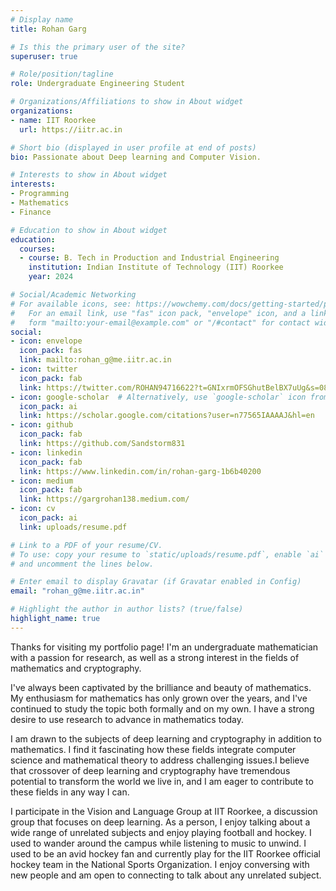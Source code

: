 ```yaml
---
# Display name
title: Rohan Garg

# Is this the primary user of the site?
superuser: true

# Role/position/tagline
role: Undergraduate Engineering Student

# Organizations/Affiliations to show in About widget
organizations:
- name: IIT Roorkee
  url: https://iitr.ac.in

# Short bio (displayed in user profile at end of posts)
bio: Passionate about Deep learning and Computer Vision.

# Interests to show in About widget
interests:
- Programming
- Mathematics
- Finance

# Education to show in About widget
education:
  courses:
  - course: B. Tech in Production and Industrial Engineering
    institution: Indian Institute of Technology (IIT) Roorkee
    year: 2024

# Social/Academic Networking
# For available icons, see: https://wowchemy.com/docs/getting-started/page-builder/#icons
#   For an email link, use "fas" icon pack, "envelope" icon, and a link in the
#   form "mailto:your-email@example.com" or "/#contact" for contact widget.
social:
- icon: envelope
  icon_pack: fas
  link: mailto:rohan_g@me.iitr.ac.in
- icon: twitter
  icon_pack: fab
  link: https://twitter.com/ROHAN94716622?t=GNIxrmOFSGhutBelBX7uUg&s=08
- icon: google-scholar  # Alternatively, use `google-scholar` icon from `ai` icon pack
  icon_pack: ai
  link: https://scholar.google.com/citations?user=n77565IAAAAJ&hl=en
- icon: github
  icon_pack: fab
  link: https://github.com/Sandstorm831
- icon: linkedin
  icon_pack: fab
  link: https://www.linkedin.com/in/rohan-garg-1b6b40200
- icon: medium
  icon_pack: fab
  link: https://gargrohan138.medium.com/
- icon: cv
  icon_pack: ai
  link: uploads/resume.pdf

# Link to a PDF of your resume/CV.
# To use: copy your resume to `static/uploads/resume.pdf`, enable `ai` icons in `params.toml`, 
# and uncomment the lines below.

# Enter email to display Gravatar (if Gravatar enabled in Config)
email: "rohan_g@me.iitr.ac.in"

# Highlight the author in author lists? (true/false)
highlight_name: true
---
```


Thanks for visiting my portfolio page! I'm an undergraduate mathematician with a passion for research, as well as a strong interest in the fields of mathematics and cryptography.

I've always been captivated by the brilliance and beauty of mathematics. My enthusiasm for mathematics has only grown over the years, and I've continued to study the topic both formally and on my own. I have a strong desire to use research to advance in mathematics today.

I am drawn to the subjects of deep learning and cryptography in addition to mathematics. I find it fascinating how these fields integrate computer science and mathematical theory to address challenging issues.I believe that crossover of deep learning and cryptography have tremendous potential to transform the world we live in, and I am eager to contribute to these fields in any way I can.

I participate in the Vision and Language Group at IIT Roorkee, a discussion group that focuses on deep learning. As a person, I enjoy talking about a wide range of unrelated subjects and enjoy playing football and hockey. I used to wander around the campus while listening to music to unwind. I used to be an avid hockey fan and currently play for the IIT Roorkee official hockey team in the National Sports Organization. I enjoy conversing with new people and am open to connecting to talk about any unrelated subject.
